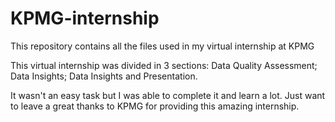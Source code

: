 # KPMG-internship
This repository contains all the files used in my virtual internship at KPMG

This virtual internship was divided in 3 sections: 
      Data Quality Assessment;
      Data Insights;
      Data Insights and Presentation.
      
      
It wasn't an easy task but I was able to complete it and learn a lot. 
Just want to leave a great thanks to KPMG for providing this amazing internship.
